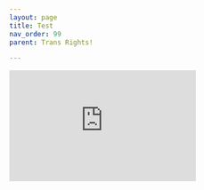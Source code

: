 ```yaml
---
layout: page
title: Test
nav_order: 99
parent: Trans Rights!

---
```

<script> jtd.setTheme('green'); </script> 

<iframe style="height:200px; width:335px;" marginwidth="0" marginheight="0" scrolling="auto" frameborder=0 src="https://docs.zoho.eu/sheet/publishedrange/cba7043bc8f1d6756a50be15a7182429ab4f2189dfc0a5a11f57fc2ad8041452"></iframe>
